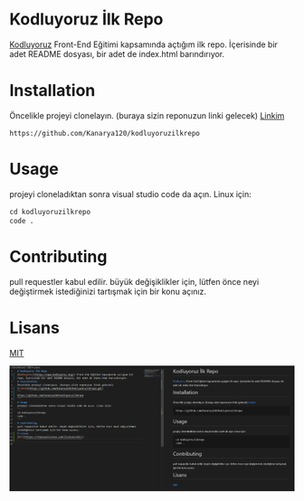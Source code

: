 # Kodluyoruz İlk Repo
[Kodluyoruz](https://www.kodluyoruz.org/) Front-End Eğitimi kapsamında açtığım ilk repo. İçerisinde bir adet README dosyası, bir adet de index.html barındırıyor.
# Installation
Öncelikle projeyi clonelayın. (buraya sizin reponuzun linki gelecek)
[Linkim](https://github.com/Kanarya120/kodluyoruzilkrepo.git)
```
https://github.com/Kanarya120/kodluyoruzilkrepo
```
# Usage
projeyi cloneladıktan sonra visual studio code da açın. Linux için:
```
cd kodluyoruzilkrepo
code .
```
# Contributing
pull requestler kabul edilir. büyük değişiklikler için, lütfen önce neyi değiştirmek istediğinizi tartışmak için bir konu açınız.
# Lisans
[MIT](https://choosealicense.com/licenses/mit/)

![Ekran Resmi](https://github.com/Kanarya120/kodluyoruzilkrepo/blob/main/Ekran%20g%C3%B6r%C3%BCnt%C3%BCs%C3%BC%202022-08-08%20150510.png)

